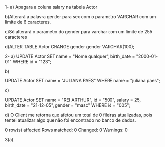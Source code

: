1-
a) Apagara a coluna salary na tabela Actor

b)Alterará a palavra gender para sex com o parametro VARCHAR com um limite de 6 caracteres.

c)Só alterará o parametro  do gender para varchar com um limite de 255 caracteres

d)ALTER TABLE Actor CHANGE gender gender VARCHAR(100);

2-
a) UPDATE Actor
SET name = "Nome qualquer", birth_date = "2000-01-01"
WHERE id = "123";

b) 

 UPDATE Actor
SET name = "JULIANA PAES"
WHERE name = "juliana paes";

c) 

UPDATE Actor
SET name = "REI ARTHUR", id = "500", salary = 25, birth_date = "21-12-05", gender = "masc"
WHERE id = "005";

d)
    O Client me retorna que afetou um total de 0 fileiras atualizadas, pois tentei atualizar algo que não foi encontrado no banco de dados.

 0 row(s) affected Rows matched: 0  Changed: 0  Warnings: 0


 3)a)
